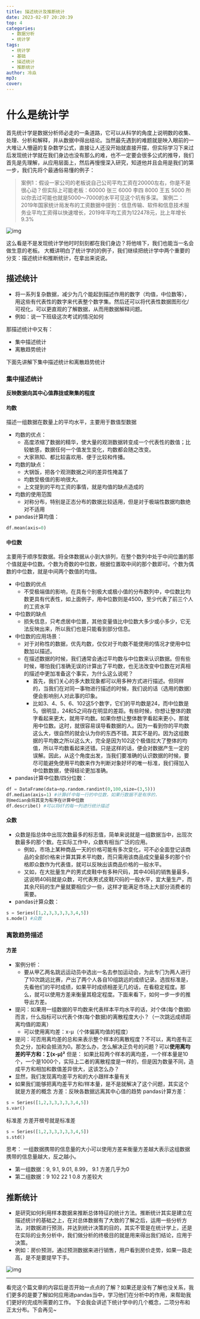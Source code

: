 ```yaml
---
title: 描述统计及推断统计
date: 2023-02-07 20:20:39
top: 4
categories:
  - 数据分析
  - 统计学
tags:
  - 统计学
  - 基础
  - 描述统计
  - 推断统计
author: 冷焱
mp3:
cover:
---
```


# 什么是统计学
首先统计学是数据分析师必走的一条道路，它可以从科学的角度上说明数的收集、处理、分析和解释，并从数据中得出结论。当然最先遇到的难题就是映入眼前的一大堆让人懵逼的复杂数学公式，直接让人还没开始就直接开摆，但实际学习下来过后发现统计学就在我们身边也没有那么的难，也不一定要会很多公式的推导，我们首先是先理解，从应用层面上，然后再慢慢深入研究，知道他并且会用是我们的第一步，我们先将个最通俗易懂的例子：
> 案例1：假设一家公司的老板说自己公司平均工资在20000左右，你是不是很心动？但实际上可能老板：60000 张三 6000 李四
8000 王五 5000 所以你去过可能也就是5000～7000的水平可见这个坑有多深。
> 案例二：2019年国家统计局发布的工资数据中提到：信息传输、软件和信息技术服务业平均工资得以快速增⻓，2019年平均工资为122478元，比上年增⻓9.3%

![img](/images/描述统计及推断统计1.jpg)

这么看是不是发现统计学他时时刻刻都在我们身边？将他啃下，我们也能当一名会做生意的老板。
大概讲明白了统计学的的例子，我们继续把统计学中两个重要的分支：描述统计和推断统计，在拿出来说说。

## 描述统计
- 将一系列复杂数据，减少为几个能起到描述作用的数字（均值，中位数等），用这些有代表性的数字来代表整个数字集。然后还可以将代表性数据图形化/可视化，可以更直观的了解数据，从而用数据解释问题。
- 例如：说一下班级这次考试的情况如何

那描述统计中又有：
- 集中描述统计
- 离散趋势统计

下面先讲解下集中描述统计和离散趋势统计
### 集中描述统计
**反映数据向其中心值靠拢或聚集的程度**
#### 均数
描述一组数据在数量上的平均水平，主要用于数值型数据
- 均数的优点：
    - 高度浓缩了数据的精华，使大量的观测数据转变成一个代表性的数值；比较敏感，数据任何一个值发生变化，均数都会随之改变。
    - 大家熟知、都比较喜欢用、便于比较和传播。
- 均数的缺点：
    - 大锅饭，把各个观测数据之间的差异性掩盖了
    - 均数受极值的影响很大。
    - 上文提到的平均工资的事情，就是均值的缺点造成的
- 均数的使用范围
    - 对称分布，特别是正态分布的数据比较适用，但是对于极端性数据均数绝对不适用
- pandas计算均值：
``` python
df.mean(axis=0)
```

#### 中位数
主要用于顺序型数据。将全体数据从小到大排列，在整个数列中处于中间位置的那个值就是中位数。个数为奇数的中位数，根据位置取中间的那个数即可。个数为偶数的中位数，就是中间两个数值的均值。
- 中位数的优点
    - 不受极端值的影响，在具有个别极大或极小值的分布数列中，中位数比均数更具有代表性，如上面例子，用中位数则是4500，至少代表了前三个人的工资水平
- 中位数的缺点
    - 损失信息，只考虑居中位置，其他变量值比中位数大多少或小多少，它无法反映出来，所以我们也是只能看到部分信息。
- 中位数的应用场景：
    - 对于对称性的数据，优先均数，仅仅对于均数不能使用的情况才使用中位数加以描述。
    - 在描述数据的时候，我们通常会通过平均数与中位数来认识数据。但有些时候，哪怕我们准确无误的计算出了平均数，也无法改变中位数在对真相的描述中更加准备这个事实，为什么这么说呢？
        - 首先，我们关心的多大数现象都可以用多种方式进行描述。但同样的，当我们在对同一事物进行描述的时候，我们说的话（选用的数据）便会影响别人对此事的印象。
        - 比如3、4、5、6、102这5个数字，它们的平均数是24，而中位数是5。很明显，24和5之间存在明显的差距。有些时候，你想让整体的数字看起来更大，就用平均数。如果你想让整体数字看起来更小，那就用中位数。这时，就很容易误导看数据的人。因为一看到你的平均数这么大，很自然的就会认为你的东⻄不错。其实不是的。因为这组数据的平均数之所以这么大，完全是因为102这个极值拉大了整体的均值，所以平均数看起来还错。只是这样的话，便会对数据产生一定的误解。因此，从这个⻆度出发，当我们要准确的认识数据的时候，要尽可能避免使用平均数来作为判断对象好坏的唯一标准，我们得加入中位数数据，使得结论更加准确。
- pandas计算中位数/四分位数：
``` python
df = DataFrame(data=np.random.randint(0,100,size=(3,5)))
df.median(axis=1) #计算df中每一行的中位数，如果行数据不是有序的，
则median会将其变为有序在计算中位数
df.describe() #可以将df的每一列进行统计描述
```
#### 众数
- 众数是指总体中出现次数最多的标志值，简单来说就是一组数据当中，出现次数最多的那个数。在实际工作中，众数有相当广泛的应用。
    - 例如，市场上某种商品一天的价格可能有多次变化，可不必全面登记该商品的全部价格来计算其算术平均数，而只需用该商品成交量最多的那个价格即众数作为代表值，就可以反映出该商品价格的一般水平。
    - 又如，在大批量生产的男式皮鞋中有多种尺码，其中40码的销售量最多，这说明40码就是众数，可代表男式皮鞋尺码的一般水平，宜大量生产，而其余尺码的生产量就要相应少一些，这样才能满足市场上大部分消费者的需要。
- pandas计算众数：
``` python
s = Series([1,2,3,3,3,3,3,4,5])
s.mode() #众数
```
### 离散趋势描述
#### 方差
- 案例分析：
    - 要从甲乙两名跳远运动员中选出一名去参加运动会，为此专⻔为两人进行了10次跳远比赛，产出了两个人各自10组跳远的成绩记录。选拔标准是，先看他们的平时成绩，如果平时成绩相差无几的话，在看稳定程度。那么，就可以使用方差来衡量其稳定程度。下面来看下，如何一步一步的推导出方差。
- 提问：如果用一组数据的平均数来代表样本平均水平的话，对个体(每个数据)而言，什么指标可以代表个体(每个数据)的离散程度大小？（一次跳远成绩距离均值的距离）
    - 可以使用离均差：x-μ（个体偏离均值的程度）
- 提问：可否用离均差的总和来表示整个样本的离散程度？不可以，离均差有正负之分，加和会抵消为0。那怎么办，怎么解决正负号的问题？可以**使用离均差的平方和：∑(x-μ)²**
但是：
如果比较两个样本的离均差，一个样本量是10个，一个是1000个，实际上二者的离散程度是一样的，但是因为数量不同，造成平方和相加和数值差异很大，这该怎么办？
- 显然，我们发现离均差平方和的大小跟样本量有关
- 如果我们能够把离均差平方和/样本量，是不是就解决了这个问题，其实这个就是方差的概念
方差：反映各数据远离其中心值的趋势
pandas计算方差：
``` python
s = Series([1,2,3,3,3,3,3,4,5])
s.var()
```
标准差
方差开根号就是标准差
``` python
s = Series([1,2,3,3,3,3,3,4,5])
s.std()
```
思考：
一组数据携带的信息量的大小可以使用方差来衡量方差越大表示这组数据携带的信息量越大，反之越小。


- 第一组数据：9, 9.1, 9.01, 8.99， 9.1 方差几乎为0
- 第二组数据：9 102 22 1 0.8 方差较大

## 推断统计
- 是研究如何利用样本数据来推断总体特征的统计方法。推断统计其实是建立在描述统计的基础之上，在对总体数据有了大致的了解之后，运用一些分析方法，对数据进行预测，并达到统计决策的目的，其实不管是在统计学上，还是在实际的业务分析中，我们做分析的终极目的就是用来得出我们结论，应用于决策。
- 例如：房价预测，通过预测数据来进行销售，用户看到房价走势，如果一路走高，是不是要提早下手。

![img](/images/描述统计及推断统计2.jpg)

***
看完这个篇文章的内容后是否开始一点点的了解？如果还是没有了解也没关系，我们更多的是要了解如何应用进pandas当中，学习他们在分析中的作用，来帮助我们更好的完成所需要的工作。
下会我会讲述下统计学中的几个概念，二项分布和正太分布。下会再见~
